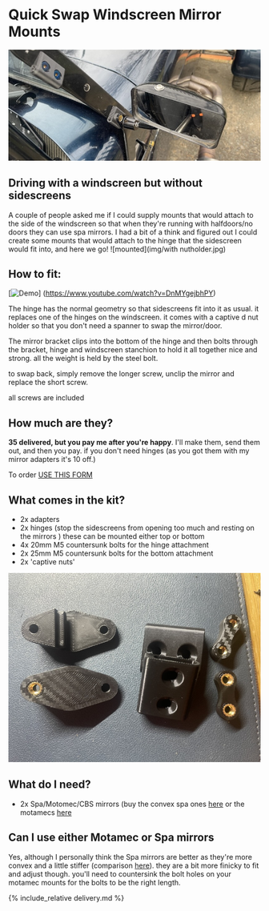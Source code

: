 # Quick Swap Windscreen Mirror Mounts
![mounted](img/quick-swap-title.jpg)

## Driving with a windscreen but without sidescreens
A couple of people asked me if I could supply mounts that would attach to the side of the windscreen so that when they're running with halfdoors/no doors they can use spa mirrors. I had a bit of a think and figured out I could create some mounts that would attach to the hinge that the sidescreen would fit into, and here we go!
![mounted](img/with nutholder.jpg)


## How to fit:
[![Demo](https://img.youtube.com/vi/DnMYgejbhPY/maxresdefault.jpg)]
(https://www.youtube.com/watch?v=DnMYgejbhPY)

The hinge has the normal geometry so that sidescreens fit into it as usual. it replaces one of the hinges on the windscreen. it comes with a captive d nut holder so that you don't need a spanner to swap the mirror/door. 

The mirror bracket clips into the bottom of the hinge and then bolts through the bracket, hinge and windscreen stanchion to hold it all together nice and strong. all the weight is held by the steel bolt. 

to swap back, simply remove the longer screw, unclip the mirror and replace the short screw.

all screws are included

## How much are they?
**35 delivered, but you pay me after you're happy**. I'll make them, send them out, and then you pay. if you don't need hinges (as you got them with my mirror adapters it's 10 off.)

To order [USE THIS FORM](https://forms.gle/DpTGsNrgPXGaVSZi8)

## What comes in the kit?
* 2x adapters
* 2x hinges (stop the sidescreens from opening too much and resting on the mirrors ) these can be mounted either top or bottom
* 4x 20mm M5 countersunk bolts for the hinge attachment
* 2x 25mm M5 countersunk bolts for the bottom attachment
* 2x 'captive nuts'

![bom](img/quick-bom.jpg)



## What do I need?
* 2x Spa/Motomec/CBS mirrors (buy the convex spa ones [here](http://www.kitcardirect.co.uk/spa-formula-f1-mirror.html) or the motamecs [here](https://www.motamec.com/motamec-racing-formula-f1-car-wing-mirror-x2-convex-glass-swivel-mount-black.html )

## Can I use either Motamec or Spa mirrors
Yes, although I personally think the Spa mirrors are better as they're more convex and a little stiffer (comparison [here](https://www.caterhamlotus7.club/forum/techtalk/motamec-vs-spa-mirrors-0)). they are a bit more finicky to fit and adjust though. you'll need to countersink the bolt holes on your motamec mounts for the bolts to be the right length.

{% include_relative delivery.md %}
